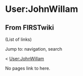 # User:JohnWillam

## From FIRSTwiki

(List of links)

Jump to: navigation, search

< [User:JohnWillam](/index.php?title=User:JohnWillam&action=edit&redirect=no "User:JohnWillam")

No pages link to here.
